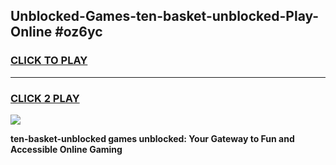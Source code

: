 
## Unblocked-Games-ten-basket-unblocked-Play-Online #oz6yc
<h3>
<a href="https://news.freeplayer.one?title=ten-basket-unblocked&ref=3">CLICK TO PLAY</a></h3>
<hr>

<h3>
<a href="https://news.freeplayer.one?title=ten-basket-unblocked&ref=3">CLICK 2 PLAY</a>
  
</h3>

<a href="https://news.freeplayer.one?title=ten-basket-unblocked&ref=3"><img src="https://clearcache.store/games.png"></a>


**ten-basket-unblocked games unblocked: Your Gateway to Fun and Accessible Online Gaming**
